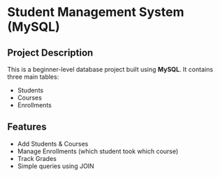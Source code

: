 # Student Management System (MySQL)

##  Project Description
This is a beginner-level database project built using **MySQL**.
It contains three main tables:
- Students
- Courses
- Enrollments

##  Features
- Add Students & Courses
- Manage Enrollments (which student took which course)
- Track Grades
- Simple queries using JOIN
